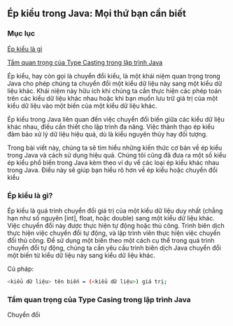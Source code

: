 ## Ép kiểu trong Java: Mọi thứ bạn cần biết

### Mục lục

[Ép kiểu là gì](#ép-kiểu-là-gì)

[Tầm quan trọng của Type Casting trong lập trình Java](#tầm-quan-trọng-của-type-casing-trong-lập-trình-java)

Ép kiểu, hay còn gọi là chuyển đổi kiểu, là một khái niệm quan trọng trong Java cho phép chúng ta chuyển đổi một kiểu dữ liệu này sang một kiểu dữ liệu khác. Khái niệm này hữu ích khi chúng ta cần thực hiện các phép toán trên các kiểu dữ liệu khác nhau hoặc khi bạn muốn lưu trữ giá trị của một kiểu dữ liệu vào một biến của một kiểu dữ liệu khác.

Ép kiểu trong Java liên quan đến việc chuyển đổi biến giữa các kiểu dữ liệu khác nhau, điều cần thiết cho lập trình đa năng. Việc thành thạo ép kiểu đảm bảo xử lý dữ liệu hiệu quả, dù là kiểu nguyên thủy hay đối tượng.

Trong bài viết này, chúng ta sẽ tìm hiểu những kiến thức cơ bản về ép kiểu trong Java và cách sử dụng hiệu quả. Chúng tôi cũng đã đưa ra một số kiểu ép kiểu phổ biến trong Java kèm theo ví dụ về các loại ép kiểu khác nhau trong Java. Điều này sẽ giúp bạn hiểu rõ hơn về ép kiểu hoặc chuyển đổi kiểu

### Ép kiểu là gì?

Ép kiểu là quá trình chuyển đổi giá trị của một kiểu dữ liệu duy nhất (chẳng hạn như số nguyên [int], float, hoặc double) sang một kiểu dữ liệu khác. Việc chuyển đổi này được thực hiện tự động hoặc thủ công. Trình biên dịch thực hiện việc chuyển đổi tự động, và lập trình viên thực hiện việc chuyển đổi thủ công. Để sử dụng một biến theo một cách cụ thể trong quá trình chuyển đổi tự động, chúng ta cần yêu cầu trình biên dịch Java chuyển đổi một biến từ kiểu dữ liệu này sang kiểu dữ liệu khác.

Cú pháp:

```bash
<kiểu dữ liệu> tên biến = (<kiểu dữ liệu>) giá trị;
```

### Tầm quan trọng của Type Casing trong lập trình Java

Chuyển đổi 